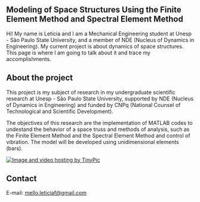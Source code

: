 ## Modeling of Space Structures Using the Finite Element Method and Spectral Element Method

Hi! My name is Leticia and I am a Mechanical Engineering student at Unesp - São Paulo State University, and a member of NDE (Nucleus of Dynamics in Engineering). My current project is about dynamics of space structures. This page is where I am going to talk about it and trace my accomplishments.

<!--### Markdown

Markdown is a lightweight and easy-to-use syntax for styling your writing. It includes conventions for

```markdown
Syntax highlighted code block

# Header 1
## Header 2
### Header 3

- Bulleted
- List

1. Numbered
2. List

**Bold** and _Italic_ and `Code` text

[Link](url) and ![Image](src)
```

For more details see [GitHub Flavored Markdown](https://guides.github.com/features/mastering-markdown/).-->
## About the project
This project is my subject of research in my undergraduate scientific research at Unesp - São Paulo State University, supported by NDE (Nucleus of Dynamics in Engineering) and funded by CNPq (National Counsel of Technological and Scientific Development).

The objectives of this research are the implementation of MATLAB codes to undestand the behavior of a space truss and methods of analysis, such as the Finite Element Method and the Spectral Element Method and control of vibration. The model will be developed using unidimensional elements (bars).

<a href="http://pt-br.tinypic.com?ref=34qkbj6" target="_blank"><img src="http://i63.tinypic.com/34qkbj6.jpg" border="0" alt="Image and video hosting by TinyPic"></a>

## Contact

E-mail: mello.leticiaf@gmail.com
